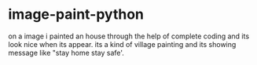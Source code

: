 # image-paint-python
on a image i painted an house through the help of complete coding and its look nice when its appear. its a kind of village painting and its showing message like "stay home stay safe'. 
